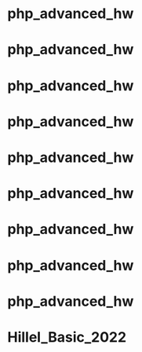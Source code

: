 # php_advanced_hw
# php_advanced_hw
# php_advanced_hw
# php_advanced_hw
# php_advanced_hw
# php_advanced_hw
# php_advanced_hw
# php_advanced_hw
# php_advanced_hw
# Hillel_Basic_2022
